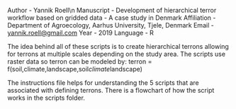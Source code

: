 Author - Yannik Roell\n
Manuscript - Development of hierarchical terror workflow based on gridded data - A case study in Denmark
Affiliation - Department of Agroecology, Aarhus University, Tjele, Denmark
Email - yannik.roell@gmail.com
Year - 2019
Language - R

The idea behind all of these scripts is to create hierarchical terrons allowing for terrons at multiple scales depending on the study area.
The scripts use raster data so terron can be modeled by:
  terron = f(soil,climate,landscape,soil*climate*landscape)
  
The instructions file helps for understanding the 5 scripts that are associated with defining terrons. 
There is a flowchart of how the script works in the scripts folder.
